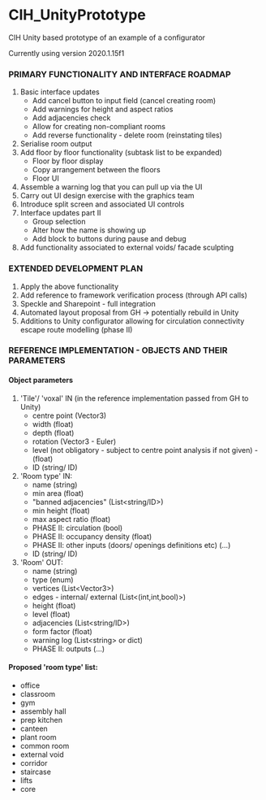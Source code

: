 # CIH_UnityPrototype
CIH Unity based prototype of an example of a configurator

Currently using version 2020.1.15f1

### PRIMARY FUNCTIONALITY AND INTERFACE ROADMAP

1. Basic interface updates
   - Add cancel button to input field (cancel creating room)
   - Add warnings for height and aspect ratios
   - Add adjacencies check
   - Allow for creating non-compliant rooms
   - Add reverse functionality - delete room (reinstating tiles)
2. Serialise room output
3. Add floor by floor functionality (subtask list to be expanded)
   - Floor by floor display
   - Copy arrangement between the floors
   - Floor UI
4. Assemble a warning log that you can pull up via the UI
5. Carry out UI design exercise with the graphics team
6. Introduce split screen and associated UI controls
7. Interface updates part II
   - Group selection
   - Alter how the name is showing up
   - Add block to buttons during pause and debug
8. Add functionality associated to external voids/ facade sculpting



### EXTENDED DEVELOPMENT PLAN

1. Apply the above functionality
2. Add reference to framework verification process (through API calls)
3. Speckle and Sharepoint - full integration
4. Automated layout proposal from GH -> potentially rebuild in Unity
5. Additions to Unity configurator allowing for circulation connectivity escape route modelling (phase II)



### REFERENCE IMPLEMENTATION - OBJECTS AND THEIR PARAMETERS

#### Object parameters

1. 'Tile'/ 'voxal' IN (in the reference implementation passed from GH to Unity)
   - centre point (Vector3)
   - width (float)
   - depth (float)
   - rotation (Vector3 - Euler)
   - level (not obligatory - subject to centre point analysis if not given) - (float)
   - ID (string/ ID)
2. 'Room type' IN:
   - name (string)
   - min area (float)
   - "banned adjacencies" (List<string/ID>)
   - min height (float)
   - max aspect ratio (float)
   - PHASE II: circulation (bool) 
   - PHASE II: occupancy density (float)
   - PHASE II: other inputs (doors/ openings definitions etc) (...)
   - ID (string/ ID)
3. 'Room' OUT:
   - name (string)
   - type (enum)
   - vertices (List\<Vector3>)
   - edges - internal/ external (List<(int,int,bool)>)
   - height (float)
   - level (float)
   - adjacencies (List<string/ID>)
   - form factor (float)
   - warning log (List\<string> or dict)
   - PHASE II: outputs (...)

#### Proposed 'room type' list:

- office
- classroom
- gym
- assembly hall
- prep kitchen
- canteen
- plant room
- common room
- external void
- corridor
- staircase
- lifts
- core
